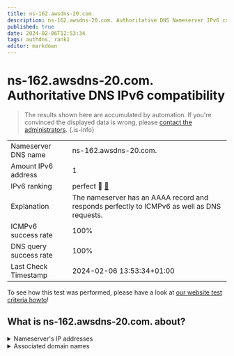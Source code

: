 ```yaml
---
title: ns-162.awsdns-20.com.
description: ns-162.awsdns-20.com. Authoritative DNS Nameserver IPv6 compatibility
published: true
date: 2024-02-06T12:53:34
tags: authdns, rank1
editor: markdown
---
```


# ns-162.awsdns-20.com. Authoritative DNS IPv6 compatibility

> The results shown here are accumulated by automation. If you're convinced the displayed data is wrong, please [contact the administrators](/howto/chat). 
{.is-info}




|   |   |
| - | - |
| Nameserver DNS name | ns-162.awsdns-20.com.
| Amount IPv6 address | 1
| IPv6 ranking | perfect :1st_place_medal: [🔗](/howto/ranking) |
| Explanation | The nameserver has an AAAA record and responds perfectly to ICMPv6 as well as DNS requests. |
| ICMPv6 success rate | 100%|
| DNS query success rate | 100% |
| Last Check Timestamp | 2024-02-06 13:53:34+01:00 |

To see how this test was performed, please have a look at [our website test criteria howto](/howto/testcriteria/authdns)!


## What is ns-162.awsdns-20.com. about?




<details>
<summary>Nameserver's IP addresses</summary>

2600:9000:5300:a200::1

</details>



<details>
<summary>Associated domain names</summary>

etsy.com

</details>
